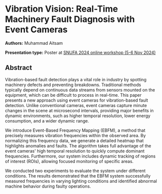 # Vibration Vision: Real-Time Machinery Fault Diagnosis with Event Cameras

**Authors:** Muhammad Aitsam
                           


**Presentation type:** Poster at [SNUFA 2024 online workshop (5-6 Nov 2024)](https://snufa.net/2024)

## Abstract

Vibration-based fault detection plays a vital role in industry by spotting machinery defects and preventing breakdowns. Traditional methods typically depend on continuous data streams from sensors mounted on the equipment, which can be difficult to process in real-time. This paper presents a new approach using event cameras for vibration-based fault detection. Unlike conventional cameras, event cameras capture minute changes in the scene at microsecond intervals, providing major benefits in dynamic environments, such as higher temporal resolution, lower energy consumption, and a wider dynamic range.

We introduce Event-Based Frequency Mapping (EBFM), a method that precisely measures vibration frequencies within the observed area. By normalizing this frequency data, we generate a detailed heatmap that highlights anomalies and faults. The algorithm takes full advantage of the event cameras' high temporal resolution to quickly compute dominant frequencies. Furthermore, our system includes dynamic tracking of regions of interest (ROIs), allowing focused monitoring of specific areas.

We conducted two experiments to evaluate the system under different conditions. The results demonstrated that the EBFM system successfully measured frequencies in varying lighting conditions and identified abnormal machine behavior during faulty operations.